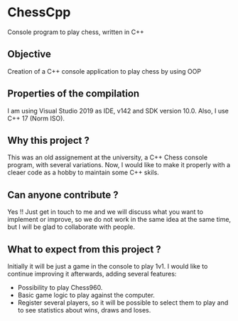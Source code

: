 # ChessCpp
Console program to play chess, written in C++

## Objective
Creation of a C++ console application to play chess by using OOP


## Properties of the compilation
I am using Visual Studio 2019 as IDE, v142 and SDK version 10.0.
Also, I use C++ 17 (Norm ISO).


## Why this project ?
This was an old assignement at the university, a C++ Chess console program, with several variations. Now, I would like to make it properly with a cleaer code as a hobby to maintain some C++ skils.


## Can anyone contribute ?
Yes !! Just get in touch to me and we will discuss what you want to implement or improve, so we do not work in the same idea at the same time, but I will be glad to collaborate with people.


## What to expect from this project ?
Initially it will be just a game in the console to play 1v1. I would like to continue improving it afterwards, adding several features:
  - Possibility to play Chess960.
  - Basic game logic to play against the computer.
  - Register several players, so it will be possible to select them to play and to see statistics about wins, draws and loses.

